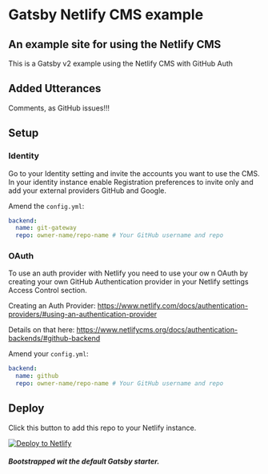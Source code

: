 # Gatsby Netlify CMS example

## An example site for using the Netlify CMS

This is a Gatsby v2 example using the Netlify CMS with GitHub Auth

## Added Utterances

Comments, as GitHub issues!!!

## Setup

### Identity

Go to your Identity setting and invite the accounts you want to use
the CMS. In your identity instance enable Registration preferences to
invite only and add your external providers GitHub and Google.

Amend the `config.yml`:

```yml
backend:
  name: git-gateway
  repo: owner-name/repo-name # Your GitHub username and repo
```

### OAuth

To use an auth provider with Netlify you need to use your ow n OAuth
by creating your own GitHub Authentication provider in your Netlify
settings Access Control section.

Creating an Auth Provider:
https://www.netlify.com/docs/authentication-providers/#using-an-authentication-provider

Details on that here:
https://www.netlifycms.org/docs/authentication-backends/#github-backend

Amend your `config.yml`:

```yml
backend:
  name: github
  repo: owner-name/repo-name # Your GitHub username and repo
```

## Deploy

Click this button to add this repo to your Netlify instance.

[![Deploy to Netlify](https://www.netlify.com/img/deploy/button.svg)](https://app.netlify.com/start/deploy?repository=https://github.com/spences10/gatsby-netlify-cms)

##### Bootstrapped wit the default Gatsby starter.
